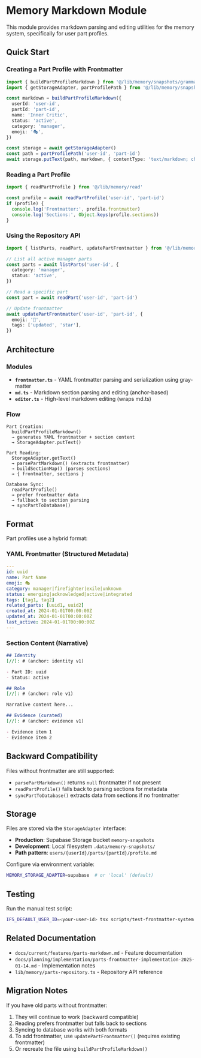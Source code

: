 # Memory Markdown Module

This module provides markdown parsing and editing utilities for the memory system, specifically for user part profiles.

## Quick Start

### Creating a Part Profile with Frontmatter

```typescript
import { buildPartProfileMarkdown } from '@/lib/memory/snapshots/grammar'
import { getStorageAdapter, partProfilePath } from '@/lib/memory/snapshots/fs-helpers'

const markdown = buildPartProfileMarkdown({
  userId: 'user-id',
  partId: 'part-id',
  name: 'Inner Critic',
  status: 'active',
  category: 'manager',
  emoji: '🎭',
})

const storage = await getStorageAdapter()
const path = partProfilePath('user-id', 'part-id')
await storage.putText(path, markdown, { contentType: 'text/markdown; charset=utf-8' })
```

### Reading a Part Profile

```typescript
import { readPartProfile } from '@/lib/memory/read'

const profile = await readPartProfile('user-id', 'part-id')
if (profile) {
  console.log('Frontmatter:', profile.frontmatter)
  console.log('Sections:', Object.keys(profile.sections))
}
```

### Using the Repository API

```typescript
import { listParts, readPart, updatePartFrontmatter } from '@/lib/memory/parts-repository'

// List all active manager parts
const parts = await listParts('user-id', {
  category: 'manager',
  status: 'active',
})

// Read a specific part
const part = await readPart('user-id', 'part-id')

// Update frontmatter
await updatePartFrontmatter('user-id', 'part-id', {
  emoji: '🌟',
  tags: ['updated', 'star'],
})
```

## Architecture

### Modules

- **`frontmatter.ts`** - YAML frontmatter parsing and serialization using gray-matter
- **`md.ts`** - Markdown section parsing and editing (anchor-based)
- **`editor.ts`** - High-level markdown editing (wraps md.ts)

### Flow

```
Part Creation:
  buildPartProfileMarkdown() 
  → generates YAML frontmatter + section content 
  → StorageAdapter.putText()

Part Reading:
  StorageAdapter.getText() 
  → parsePartMarkdown() (extracts frontmatter) 
  → buildSectionMap() (parses sections)
  → { frontmatter, sections }

Database Sync:
  readPartProfile() 
  → prefer frontmatter data 
  → fallback to section parsing 
  → syncPartToDatabase()
```

## Format

Part profiles use a hybrid format:

### YAML Frontmatter (Structured Metadata)
```yaml
---
id: uuid
name: Part Name
emoji: 🎭
category: manager|firefighter|exile|unknown
status: emerging|acknowledged|active|integrated
tags: [tag1, tag2]
related_parts: [uuid1, uuid2]
created_at: 2024-01-01T00:00:00Z
updated_at: 2024-01-01T00:00:00Z
last_active: 2024-01-01T00:00:00Z
---
```

### Section Content (Narrative)
```markdown
## Identity
[//]: # (anchor: identity v1)

- Part ID: uuid
- Status: active

## Role
[//]: # (anchor: role v1)

Narrative content here...

## Evidence (curated)
[//]: # (anchor: evidence v1)

- Evidence item 1
- Evidence item 2
```

## Backward Compatibility

Files without frontmatter are still supported:
- `parsePartMarkdown()` returns `null` frontmatter if not present
- `readPartProfile()` falls back to parsing sections for metadata
- `syncPartToDatabase()` extracts data from sections if no frontmatter

## Storage

Files are stored via the `StorageAdapter` interface:
- **Production**: Supabase Storage bucket `memory-snapshots`
- **Development**: Local filesystem `.data/memory-snapshots/`
- **Path pattern**: `users/{userId}/parts/{partId}/profile.md`

Configure via environment variable:
```bash
MEMORY_STORAGE_ADAPTER=supabase  # or 'local' (default)
```

## Testing

Run the manual test script:
```bash
IFS_DEFAULT_USER_ID=<your-user-id> tsx scripts/test-frontmatter-system.ts
```

## Related Documentation

- `docs/current/features/parts-markdown.md` - Feature documentation
- `docs/planning/implementation/parts-frontmatter-implementation-2025-01-14.md` - Implementation notes
- `lib/memory/parts-repository.ts` - Repository API reference

## Migration Notes

If you have old parts without frontmatter:
1. They will continue to work (backward compatible)
2. Reading prefers frontmatter but falls back to sections
3. Syncing to database works with both formats
4. To add frontmatter, use `updatePartFrontmatter()` (requires existing frontmatter)
5. Or recreate the file using `buildPartProfileMarkdown()`

